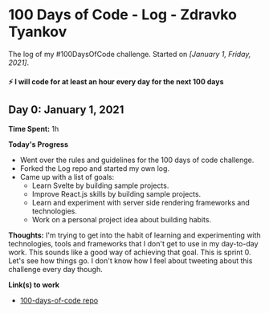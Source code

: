 # 100 Days of Code - Log - Zdravko Tyankov

The log of my #100DaysOfCode challenge. Started on *[January 1, Friday, 2021]*.

#### ⚡ I will code for at least an hour every day for the next 100 days

## Day 0: January 1, 2021

**Time Spent:** 1h

**Today's Progress**

- Went over the rules and guidelines for the 100 days of code challenge.
- Forked the Log repo and started my own log.
- Came up with a list of goals:
    - Learn Svelte by building sample projects.
    - Improve React.js skills by building sample projects.
    - Learn and experiment with server side rendering frameworks and technologies.
    - Work on a personal project idea about building habits.

**Thoughts:** I'm trying to get into the habit of learning and experimenting with technologies, tools and frameworks that I don't get to use in my day-to-day work. This sounds like a good way of achieving that goal. This is sprint 0. Let's see how things go. I don't know how I feel about tweeting about this challenge every day though.

**Link(s) to work**

- [100-days-of-code repo](https://github.com/kallaway/100-days-of-code)